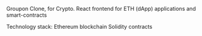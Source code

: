Groupon Clone, for Crypto.
React frontend for ETH (dApp) applications and smart-contracts

Technology stack:
Ethereum blockchain
Solidity contracts
